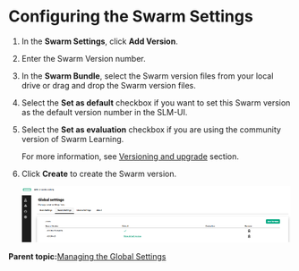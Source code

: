 # <a name="GUID-8D0B6FA0-E953-4186-ABF3-9C1F932A263F"/> Configuring the Swarm Settings

1.  In the **Swarm Settings**, click **Add Version**.

2.  Enter the Swarm Version number.

3.  In the **Swarm Bundle**, select the Swarm version files from your local drive or drag and drop the Swarm version files.

4.  Select the **Set as default** checkbox if you want to set this Swarm version as the default version number in the SLM-UI.

5.  Select the **Set as evaluation** checkbox if you are using the community version of Swarm Learning.

    For more information, see [Versioning and upgrade](GUID-2E350669-7E5A-47BC-AB15-58AC4CFAD9C1.md) section.

6.  Click **Create** to create the Swarm version.

    ![Swarm Settings](GUID-7707134A-A746-4CA9-B79F-AB6BD4B6938C-high.png)


**Parent topic:**[Managing the Global Settings](GUID-15129C81-8774-4B60-85F8-EC618677D51C.md)

